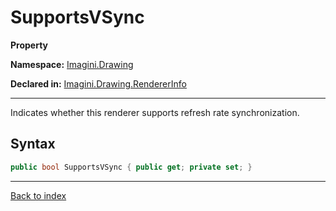 # SupportsVSync

**Property**

**Namespace:** [Imagini.Drawing](Imagini.Drawing.md)

**Declared in:** [Imagini.Drawing.RendererInfo](Imagini.Drawing.RendererInfo.md)

------



Indicates whether this renderer supports refresh rate synchronization.


## Syntax

```csharp
public bool SupportsVSync { public get; private set; }
```

------

[Back to index](index.md)